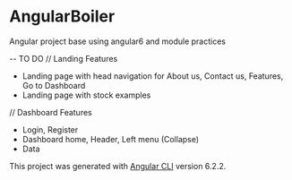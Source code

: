 # AngularBoiler 
Angular project base using angular6 and module practices

-- TO DO
// Landing Features
- Landing page with head navigation for About us, Contact us, Features, Go to Dashboard
- Landing page with stock examples

// Dashboard Features
- Login, Register
- Dashboard home, Header, Left menu (Collapse) 
- Data


This project was generated with [Angular CLI](https://github.com/angular/angular-cli) version 6.2.2.
 
